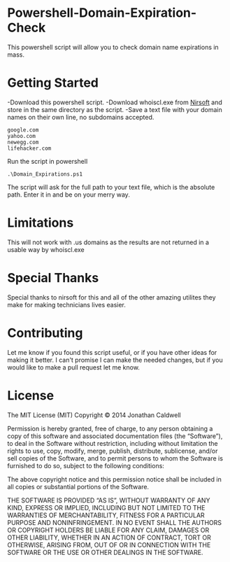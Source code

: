 Powershell-Domain-Expiration-Check
==================================

This powershell script will allow you to check domain name expirations in mass.

Getting Started
==================================
-Download this powershell script.
-Download whoiscl.exe from [Nirsoft](http://www.nirsoft.net/utils/whoiscl.html) and store in the same directory as the script.
-Save a text file with your domain names on their own line, no subdomains accepted.

    google.com
    yahoo.com
    newegg.com
    lifehacker.com

Run the script in powershell

    .\Domain_Expirations.ps1
    
The script will ask for the full path to your text file, which is the absolute path.  Enter it in and be on your merry way.

Limitations
==================================
This will not work with .us domains as the results are not returned in a usable way by whoiscl.exe

Special Thanks
==================================
Special thanks to nirsoft for this and all of the other amazing utilites they make for making technicians lives easier.

Contributing
==================================
Let me know if you found this script useful, or if you have other ideas for making it better.  I can't promise I can make the needed changes, but if you would like to make a pull request let me know.

License
==================================
The MIT License (MIT)
Copyright © 2014 Jonathan Caldwell

Permission is hereby granted, free of charge, to any person obtaining a copy of this software and associated documentation files (the “Software”), to deal in the Software without restriction, including without limitation the rights to use, copy, modify, merge, publish, distribute, sublicense, and/or sell copies of the Software, and to permit persons to whom the Software is furnished to do so, subject to the following conditions:

The above copyright notice and this permission notice shall be included in all copies or substantial portions of the Software.

THE SOFTWARE IS PROVIDED “AS IS”, WITHOUT WARRANTY OF ANY KIND, EXPRESS OR IMPLIED, INCLUDING BUT NOT LIMITED TO THE WARRANTIES OF MERCHANTABILITY, FITNESS FOR A PARTICULAR PURPOSE AND NONINFRINGEMENT. IN NO EVENT SHALL THE AUTHORS OR COPYRIGHT HOLDERS BE LIABLE FOR ANY CLAIM, DAMAGES OR OTHER LIABILITY, WHETHER IN AN ACTION OF CONTRACT, TORT OR OTHERWISE, ARISING FROM, OUT OF OR IN CONNECTION WITH THE SOFTWARE OR THE USE OR OTHER DEALINGS IN THE SOFTWARE.
